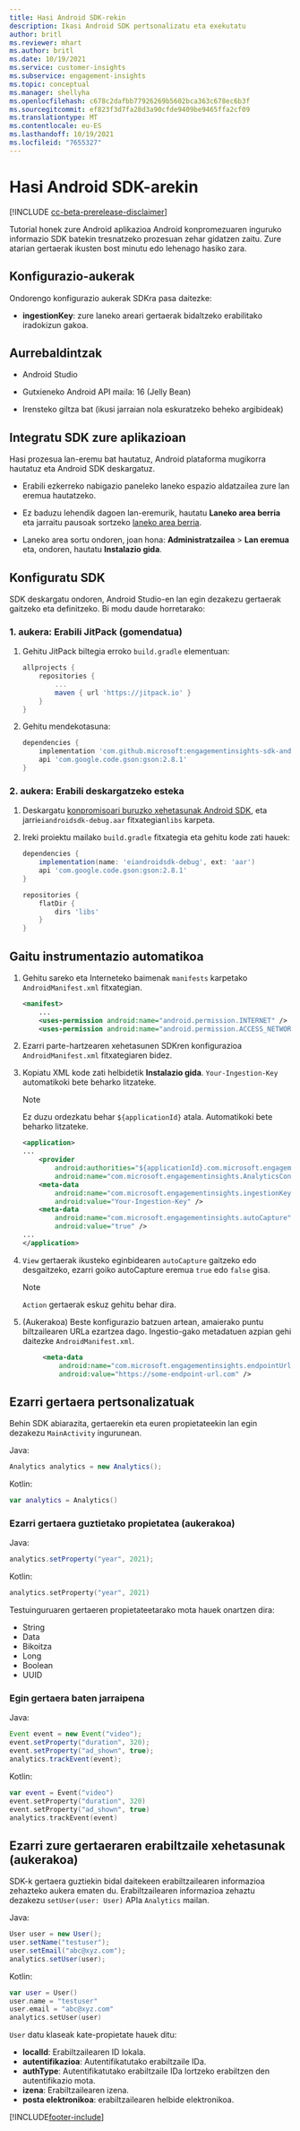 ```yaml
---
title: Hasi Android SDK-rekin
description: Ikasi Android SDK pertsonalizatu eta exekutatu
author: britl
ms.reviewer: mhart
ms.author: britl
ms.date: 10/19/2021
ms.service: customer-insights
ms.subservice: engagement-insights
ms.topic: conceptual
ms.manager: shellyha
ms.openlocfilehash: c678c2dafbb77926269b5602bca363c678ec6b3f
ms.sourcegitcommit: ef823f3d7fa28d3a90cfde9409be9465ffa2cf09
ms.translationtype: MT
ms.contentlocale: eu-ES
ms.lasthandoff: 10/19/2021
ms.locfileid: "7655327"
---
```

# <a name="get-started-with-the-android-sdk"></a>Hasi Android SDK-arekin

[!INCLUDE [cc-beta-prerelease-disclaimer](includes/cc-beta-prerelease-disclaimer.md)]

Tutorial honek zure Android aplikazioa Android konpromezuaren inguruko informazio SDK batekin tresnatzeko prozesuan zehar gidatzen zaitu. Zure atarian gertaerak ikusten bost minutu edo lehenago hasiko zara.

## <a name="configuration-options"></a>Konfigurazio-aukerak
Ondorengo konfigurazio aukerak SDKra pasa daitezke:

- **ingestionKey**: zure laneko areari gertaerak bidaltzeko erabilitako iradokizun gakoa.

## <a name="prerequisites"></a>Aurrebaldintzak

- Android Studio

- Gutxieneko Android API maila: 16 (Jelly Bean)

- Irensteko giltza bat (ikusi jarraian nola eskuratzeko beheko argibideak)

## <a name="integrate-the-sdk-into-your-application"></a>Integratu SDK zure aplikazioan
Hasi prozesua lan-eremu bat hautatuz, Android plataforma mugikorra hautatuz eta Android SDK deskargatuz.

- Erabili ezkerreko nabigazio paneleko laneko espazio aldatzailea zure lan eremua hautatzeko.

- Ez baduzu lehendik dagoen lan-eremurik, hautatu **Laneko area berria** eta jarraitu pausoak sortzeko [laneko area berria](create-workspace.md).

- Laneko area sortu ondoren, joan hona: **Administratzailea** > **Lan eremua** eta, ondoren, hautatu **Instalazio gida**.

## <a name="configure-the-sdk"></a>Konfiguratu SDK

SDK deskargatu ondoren, Android Studio-en lan egin dezakezu gertaerak gaitzeko eta definitzeko. Bi modu daude horretarako:
### <a name="option-1-use-jitpack-recommended"></a>1. aukera: Erabili JitPack (gomendatua)
1. Gehitu JitPack biltegia erroko `build.gradle` elementuan:
    ```gradle
    allprojects {
        repositories {
            ...
            maven { url 'https://jitpack.io' }
        }
    }
    ```

1. Gehitu mendekotasuna:
    ```gradle
    dependencies {
        implementation 'com.github.microsoft:engagementinsights-sdk-android:v1.0.0'
        api 'com.google.code.gson:gson:2.8.1'
    }
    ```

### <a name="option-2-use-download-link"></a>2. aukera: Erabili deskargatzeko esteka
1. Deskargatu [konpromisoari buruzko xehetasunak Android SDK](https://download.pi.dynamics.com/sdk/EI-SDKs/ei-android-sdk.zip), eta jarri`eiandroidsdk-debug.aar` fitxategian`libs` karpeta.

1. Ireki proiektu mailako `build.gradle` fitxategia eta gehitu kode zati hauek:
    ```gradle
    dependencies {
        implementation(name: 'eiandroidsdk-debug', ext: 'aar')
        api 'com.google.code.gson:gson:2.8.1'
    }

    repositories {
        flatDir {
            dirs 'libs'
        }
    }
    ```

## <a name="enable-auto-instrumentation"></a>Gaitu instrumentazio automatikoa

1. Gehitu sareko eta Interneteko baimenak `manifests` karpetako `AndroidManifest.xml` fitxategian.
    ```xml
    <manifest>
        ...
        <uses-permission android:name="android.permission.INTERNET" />
        <uses-permission android:name="android.permission.ACCESS_NETWORK_STATE" />
    ```

1. Ezarri parte-hartzearen xehetasunen SDKren konfigurazioa `AndroidManifest.xml` fitxategiaren bidez.

1. Kopiatu XML kode zati helbidetik **Instalazio gida**. `Your-Ingestion-Key` automatikoki bete beharko litzateke.

   > [!NOTE]
   > Ez duzu ordezkatu behar `${applicationId}` atala. Automatikoki bete beharko litzateke.


   ```xml
   <application>
   ...
       <provider
           android:authorities="${applicationId}.com.microsoft.engagementinsights.AnalyticsContentProvider"
           android:name="com.microsoft.engagementinsights.AnalyticsContentProvider" />
       <meta-data
           android:name="com.microsoft.engagementinsights.ingestionKey"
           android:value="Your-Ingestion-Key" />
       <meta-data
           android:name="com.microsoft.engagementinsights.autoCapture"
           android:value="true" />
   ...
   </application>
   ```

1. `View` gertaerak ikusteko eginbidearen `autoCapture` gaitzeko edo desgaitzeko, ezarri goiko autoCapture eremua `true` edo `false` gisa. 

   >[!NOTE]
   >`Action` gertaerak eskuz gehitu behar dira.

1. (Aukerakoa) Beste konfigurazio batzuen artean, amaierako puntu biltzailearen URLa ezartzea dago. Ingestio-gako metadatuen azpian gehi daitezke `AndroidManifest.xml`.

   ```xml
        <meta-data
            android:name="com.microsoft.engagementinsights.endpointUrl"
            android:value="https://some-endpoint-url.com" />
   ```

## <a name="implement-custom-events"></a>Ezarri gertaera pertsonalizatuak

Behin SDK abiarazita, gertaerekin eta euren propietateekin lan egin dezakezu `MainActivity` ingurunean.


Java:
```java
Analytics analytics = new Analytics();
```

Kotlin:
```kotlin
var analytics = Analytics()
```

### <a name="set-property-for-all-events-optional"></a>Ezarri gertaera guztietako propietatea (aukerakoa)

Java:
```java
analytics.setProperty("year", 2021);
```

Kotlin:
```kotlin
analytics.setProperty("year", 2021)
```

Testuinguruaren gertaeren propietateetarako mota hauek onartzen dira:
- String
- Data
- Bikoitza
- Long
- Boolean
- UUID

### <a name="track-an-event"></a>Egin gertaera baten jarraipena

Java:
```java
Event event = new Event("video");
event.setProperty("duration", 320);
event.setProperty("ad_shown", true);
analytics.trackEvent(event);
```

Kotlin:
```kotlin
var event = Event("video")
event.setProperty("duration", 320)
event.setProperty("ad_shown", true)
analytics.trackEvent(event)
```

## <a name="set-user-details-for-your-event-optional"></a>Ezarri zure gertaeraren erabiltzaile xehetasunak (aukerakoa)

SDK-k gertaera guztiekin bidal daitekeen erabiltzailearen informazioa zehazteko aukera ematen du. Erabiltzailearen informazioa zehaztu dezakezu `setUser(user: User)` APIa `Analytics` mailan.

Java:
```java
User user = new User();
user.setName("testuser");
user.setEmail("abc@xyz.com");
analytics.setUser(user);
```

Kotlin:
```kotlin
var user = User()
user.name = "testuser"
user.email = "abc@xyz.com"
analytics.setUser(user)
```

`User` datu klaseak kate-propietate hauek ditu:

- **localId**: Erabiltzailearen ID lokala.
- **autentifikazioa**: Autentifikatutako erabiltzaile IDa.
- **authType**: Autentifikatutako erabiltzaile IDa lortzeko erabiltzen den autentifikazio mota.
- **izena**: Erabiltzailearen izena.
- **posta elektronikoa**: erabiltzailearen helbide elektronikoa.

[!INCLUDE[footer-include](../includes/footer-banner.md)]

